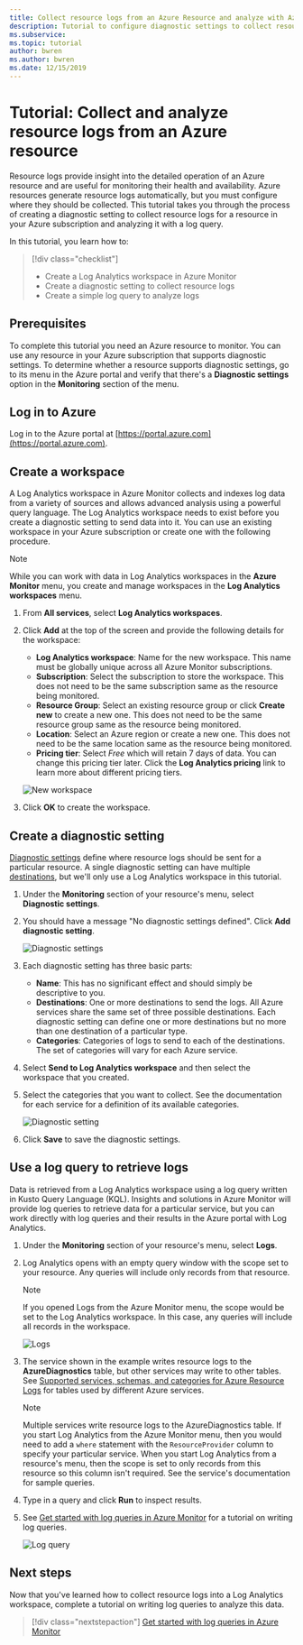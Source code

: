 ```yaml
---
title: Collect resource logs from an Azure Resource and analyze with Azure Monitor
description: Tutorial to configure diagnostic settings to collect resource logs from an Azure resource into a Log Analytics workspace where they can be analyzed with a log query.
ms.subservice: 
ms.topic: tutorial
author: bwren
ms.author: bwren
ms.date: 12/15/2019
---
```


# Tutorial: Collect and analyze resource logs from an Azure resource

Resource logs provide insight into the detailed operation of an Azure resource and are useful for monitoring their health and availability. Azure resources generate resource logs automatically, but you must configure where they should be collected. This tutorial takes you through the process of creating a diagnostic setting to collect resource logs for a resource in your Azure subscription and analyzing it with a log query.

In this tutorial, you learn how to:

> [!div class="checklist"]
> * Create a Log Analytics workspace in Azure Monitor
> * Create a diagnostic setting to collect resource logs 
> * Create a simple log query to analyze logs


## Prerequisites

To complete this tutorial you need an Azure resource to monitor. You can use any resource in your Azure subscription that supports diagnostic settings. To determine whether a resource supports diagnostic settings, go to its menu in the Azure portal and verify that there's a **Diagnostic settings** option in the **Monitoring** section of the menu.


## Log in to Azure
Log in to the Azure portal at [https://portal.azure.com](https://portal.azure.com).


## Create a workspace
A Log Analytics workspace in Azure Monitor collects and indexes log data from a variety of sources and allows advanced analysis using a powerful query language. The Log Analytics workspace needs to exist before you create a diagnostic setting to send data into it. You can use an existing workspace in your Azure subscription or create one with the following procedure. 

> [!NOTE]
> While you can work with data in Log Analytics workspaces in the **Azure Monitor** menu, you create and manage workspaces in the **Log Analytics workspaces** menu.

1. From **All services**, select **Log Analytics workspaces**.
2. Click **Add** at the top of the screen and provide the following details for the workspace:
   - **Log Analytics workspace**: Name for the new workspace. This name must be globally unique across all Azure Monitor subscriptions.
   - **Subscription**: Select the subscription to store the workspace. This does not need to be the same subscription same as the resource being monitored.
   - **Resource Group**: Select an existing resource group or click **Create new** to create a new one. This does not need to be the same resource group same as the resource being monitored.
   - **Location**: Select an Azure region or create a new one. This does not need to be the same location same as the resource being monitored.
   - **Pricing tier**: Select *Free* which will retain 7 days of data. You can change this pricing tier later. Click the **Log Analytics pricing** link to learn more about different pricing tiers.

    ![New workspace](media/tutorial-resource-logs/new-workspace.png)

3. Click **OK** to create the workspace.

## Create a diagnostic setting
[Diagnostic settings](../platform/diagnostic-settings.md) define where resource logs should be sent for a particular resource. A single diagnostic setting can have multiple [destinations](../platform/diagnostic-settings.md#destinations), but we'll only use a Log Analytics workspace in this tutorial.

1. Under the **Monitoring** section of your resource's menu, select **Diagnostic settings**.
2. You should have a message "No diagnostic settings defined". Click **Add diagnostic setting**.

    ![Diagnostic settings](media/tutorial-resource-logs/diagnostic-settings.png)

3. Each diagnostic setting has three basic parts:
 
   - **Name**: This has no significant effect and should simply be descriptive to you.
   - **Destinations**: One or more destinations to send the logs. All Azure services share the same set of three possible destinations. Each diagnostic setting can define one or more destinations but no more than one destination of a particular type. 
   - **Categories**: Categories of logs to send to each of the destinations. The set of categories will vary for each Azure service.

4. Select **Send to Log Analytics workspace** and then select the workspace that you created.
5. Select the categories that you want to collect. See the documentation for each service for a definition of its available categories.

    ![Diagnostic setting](media/tutorial-resource-logs/diagnostic-setting.png)

6. Click **Save** to save the diagnostic settings.

    
 
 ## Use a log query to retrieve logs
Data is retrieved from a Log Analytics workspace using a log query written in Kusto Query Language (KQL). Insights and solutions in Azure Monitor will provide log queries to retrieve data for a particular service, but you can work directly with log queries and their results in the Azure portal with Log Analytics. 

1. Under the **Monitoring** section of your resource's menu, select **Logs**.
2. Log Analytics opens with an empty query window with the scope set to your resource. Any queries will include only records from that resource.

    > [!NOTE]
    > If you opened Logs from the Azure Monitor menu, the scope would be set to the Log Analytics workspace. In this case, any queries will include all records in the workspace.
   
    ![Logs](media/tutorial-resource-logs/logs.png)

4. The service shown in the example writes resource logs to the **AzureDiagnostics** table, but other services may write to other tables. See [Supported services, schemas, and categories for Azure Resource Logs](../platform/diagnostic-logs-schema.md) for tables used by different Azure services.

    > [!NOTE]
    > Multiple services write resource logs to the AzureDiagnostics table. If you start Log Analytics from the Azure Monitor menu, then you would need to add a `where` statement with the `ResourceProvider` column to specify your particular service. When you start Log Analytics from a resource's menu, then the scope is set to only records from this resource so this column isn't required. See the service's documentation for sample queries.


5. Type in a query and click **Run** to inspect results. 
6. See [Get started with log queries in Azure Monitor](../log-query/get-started-queries.md) for a tutorial on writing log queries.

    ![Log query](media/tutorial-resource-logs/log-query-1.png)




## Next steps
Now that you've learned how to collect resource logs into a Log Analytics workspace, complete a tutorial on writing log queries to analyze this data.

> [!div class="nextstepaction"]
> [Get started with log queries in Azure Monitor](../log-query/get-started-queries.md)
